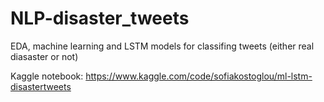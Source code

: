 # NLP-disaster_tweets
EDA, machine learning and LSTM models for classifing tweets (either real diasaster or not)

Kaggle notebook: https://www.kaggle.com/code/sofiakostoglou/ml-lstm-disastertweets
